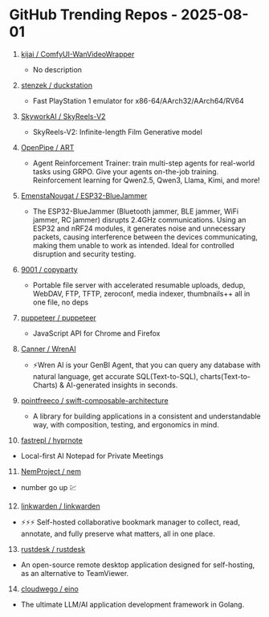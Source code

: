 # GitHub Trending Repos - 2025-08-01

1. [kijai /    ComfyUI-WanVideoWrapper](https://github.com/kijai/ComfyUI-WanVideoWrapper)
   - No description

2. [stenzek /    duckstation](https://github.com/stenzek/duckstation)
   - Fast PlayStation 1 emulator for x86-64/AArch32/AArch64/RV64

3. [SkyworkAI /    SkyReels-V2](https://github.com/SkyworkAI/SkyReels-V2)
   - SkyReels-V2: Infinite-length Film Generative model

4. [OpenPipe /    ART](https://github.com/OpenPipe/ART)
   - Agent Reinforcement Trainer: train multi-step agents for real-world tasks using GRPO. Give your agents on-the-job training. Reinforcement learning for Qwen2.5, Qwen3, Llama, Kimi, and more!

5. [EmenstaNougat /    ESP32-BlueJammer](https://github.com/EmenstaNougat/ESP32-BlueJammer)
   - The ESP32-BlueJammer (Bluetooth jammer, BLE jammer, WiFi jammer, RC jammer) disrupts 2.4GHz communications. Using an ESP32 and nRF24 modules, it generates noise and unnecessary packets, causing interference between the devices communicating, making them unable to work as intended. Ideal for controlled disruption and security testing.

6. [9001 /    copyparty](https://github.com/9001/copyparty)
   - Portable file server with accelerated resumable uploads, dedup, WebDAV, FTP, TFTP, zeroconf, media indexer, thumbnails++ all in one file, no deps

7. [puppeteer /    puppeteer](https://github.com/puppeteer/puppeteer)
   - JavaScript API for Chrome and Firefox

8. [Canner /    WrenAI](https://github.com/Canner/WrenAI)
   - ⚡️Wren AI is your GenBI Agent, that you can query any database with natural language, get accurate SQL(Text-to-SQL), charts(Text-to-Charts) & AI-generated insights in seconds.

9. [pointfreeco /    swift-composable-architecture](https://github.com/pointfreeco/swift-composable-architecture)
   - A library for building applications in a consistent and understandable way, with composition, testing, and ergonomics in mind.

10. [fastrepl /    hyprnote](https://github.com/fastrepl/hyprnote)
   - Local-first AI Notepad for Private Meetings

11. [NemProject /    nem](https://github.com/NemProject/nem)
   - number go up 💹

12. [linkwarden /    linkwarden](https://github.com/linkwarden/linkwarden)
   - ⚡️⚡️⚡️ Self-hosted collaborative bookmark manager to collect, read, annotate, and fully preserve what matters, all in one place.

13. [rustdesk /    rustdesk](https://github.com/rustdesk/rustdesk)
   - An open-source remote desktop application designed for self-hosting, as an alternative to TeamViewer.

14. [cloudwego /    eino](https://github.com/cloudwego/eino)
   - The ultimate LLM/AI application development framework in Golang.

